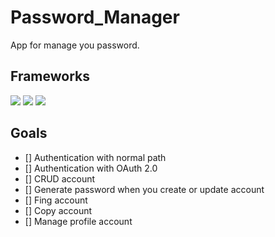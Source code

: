 # Password_Manager
 App for manage you password.
 
## Frameworks
![](https://img.shields.io/badge/Code-Flutter-informational?style=flat&logo=flutter&color=02569B)
![](https://img.shields.io/badge/Code-Spring-informational?style=flat&logo=spring&color=236DB33F)
![](https://img.shields.io/badge/Code-MongoDB-informational?style=flat&logo=mongodb&color=4EA94B)

## Goals
- [] Authentication with normal path
- [] Authentication with OAuth 2.0
- [] CRUD account
- [] Generate password when you create or update account
- [] Fing account
- [] Copy account
- [] Manage profile account
